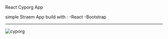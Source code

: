 React Cyporg App


simple Straem App 
build with :
-React 
-Bootstrap

---------------------------------------


![cyporg](https://github.com/YamnJoha1/react-cyporg/assets/122623147/18963c6c-c52b-4489-b6be-f4ac20fa2b11)
